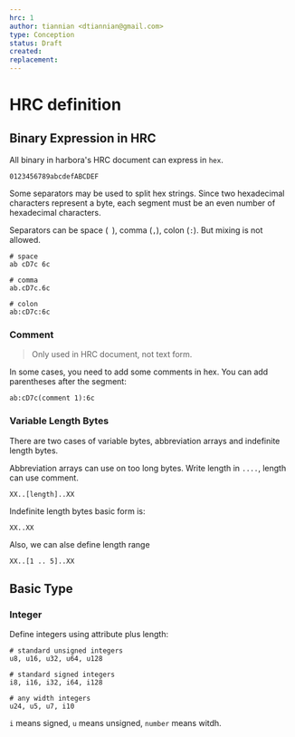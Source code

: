 ```yaml
---
hrc: 1
author: tiannian <dtiannian@gmail.com>
type: Conception
status: Draft
created: 
replacement:
---
```


# HRC definition

## Binary Expression in HRC

All binary in harbora's HRC document can express in `hex`.

```
0123456789abcdefABCDEF
```

Some separators may be used to split hex strings. Since two hexadecimal characters represent a byte, 
each segment must be an even number of hexadecimal characters.

Separators can be space (` `), comma (`,`), colon (`:`). But mixing is not allowed.

``` shell
# space
ab cD7c 6c

# comma
ab.cD7c.6c

# colon
ab:cD7c:6c
```

### Comment

> Only used in HRC document, not text form.

In some cases, you need to add some comments in hex. You can add parentheses after the segment:

```shell
ab:cD7c(comment 1):6c
```

### Variable Length Bytes

There are two cases of variable bytes, abbreviation arrays and indefinite length bytes.

Abbreviation arrays can use on too long bytes. Write length in `....`, length can use comment.

``` shell
XX..[length]..XX
```

Indefinite length bytes basic form is:

```
XX..XX
```

Also, we can alse define length range

```
XX..[1 .. 5]..XX
```
## Basic Type

### Integer

Define integers using attribute plus length:

``` shell
# standard unsigned integers
u8, u16, u32, u64, u128

# standard signed integers
i8, i16, i32, i64, i128

# any width integers
u24, u5, u7, i10
```

`i` means signed, `u` means unsigned, `number` means witdh.

